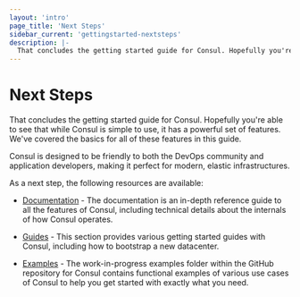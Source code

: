 ```yaml
---
layout: 'intro'
page_title: 'Next Steps'
sidebar_current: 'gettingstarted-nextsteps'
description: |-
  That concludes the getting started guide for Consul. Hopefully you're able to see that while Consul is simple to use, it has a powerful set of features. We've covered the basics for all of these features in this guide.
---
```


# Next Steps

That concludes the getting started guide for Consul. Hopefully you're able to
see that while Consul is simple to use, it has a powerful set of features.
We've covered the basics for all of these features in this guide.

Consul is designed to be friendly to both the DevOps community and
application developers, making it perfect for modern, elastic infrastructures.

As a next step, the following resources are available:

- [Documentation](/docs/index.html) - The documentation is an in-depth reference
  guide to all the features of Consul, including technical details about the
  internals of how Consul operates.

- [Guides](/docs/guides/index.html) - This section provides various getting
  started guides with Consul, including how to bootstrap a new datacenter.

- [Examples](https://github.com/hashicorp/consul/tree/master/demo) -
  The work-in-progress examples folder within the GitHub
  repository for Consul contains functional examples of various use cases
  of Consul to help you get started with exactly what you need.
